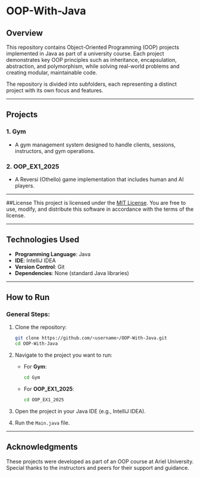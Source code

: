 # OOP-With-Java

## Overview

This repository contains Object-Oriented Programming (OOP) projects implemented in Java as part of a university course. Each project demonstrates key OOP principles such as inheritance, encapsulation, abstraction, and polymorphism, while solving real-world problems and creating modular, maintainable code.

The repository is divided into subfolders, each representing a distinct project with its own focus and features.

---

## Projects

### 1. **Gym**
   - A gym management system designed to handle clients, sessions, instructors, and gym operations.
   
### 2. **OOP_EX1_2025**
   - A Reversi (Othello) game implementation that includes human and AI players.
     
---

##License
This project is licensed under the [MIT License](./LICENSE). You are free to use, modify, and distribute this software in accordance with the terms of the license.

---

## Technologies Used

- **Programming Language**: Java
- **IDE**: IntelliJ IDEA
- **Version Control**: Git
- **Dependencies**: None (standard Java libraries)

---

## How to Run

### General Steps:
1. Clone the repository:
   ```bash
   git clone https://github.com/<username>/OOP-With-Java.git
   cd OOP-With-Java
   ```

2. Navigate to the project you want to run:
   - For **Gym**: 
     ```bash
     cd Gym
     ```
   - For **OOP_EX1_2025**:
     ```bash
     cd OOP_EX1_2025
     ```

3. Open the project in your Java IDE (e.g., IntelliJ IDEA).

4. Run the `Main.java` file.

---

## Acknowledgments

These projects were developed as part of an OOP course at Ariel University. Special thanks to the instructors and peers for their support and guidance.
